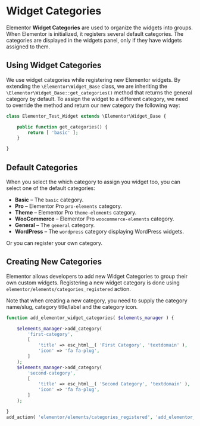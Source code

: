 # Widget Categories

<Badge type="tip" vertical="top" text="Elementor Core" /> <Badge type="warning" vertical="top" text="Basic" />

Elementor **Widget Categories** are used to organize the widgets into groups. When Elementor is initialized, it registers several default categories. The categories are displayed in the widgets panel, only if they have widgets assigned to them.

## Using Widget Categories

We use widget categories while registering new Elementor widgets. By extending the `\Elementor\Widget_Base` class, we are inheriting the `\Elementor\Widget_Base::get_categories()` method that returns the general category by default. To assign the widget to a different category, we need to override the method and return our new category the following way:

```php {3-5}
class Elementor_Test_Widget extends \Elementor\Widget_Base {

	public function get_categories() {
		return [ 'basic' ];
	}

}
```

## Default Categories

When you select the which category to assign you widget too, you can select one of the default categories:

* **Basic** – The `basic` category.
* **Pro** – Elementor Pro `pro-elements` category.
* **Theme** – Elementor Pro `theme-elements` category.
* **WooCommerce** – Elementor Pro `woocommerce-elements` category.
* **General** – The `general` category.
* **WordPress** – The `wordpress` category displaying WordPress widgets.

Or you can register your own category.

## Creating New Categories

Elementor allows developers to add new Widget Categories to group their own custom widgets. Registering a new widget category is done using `elementor/elements/categories_registered` action.

Note that when creating a new category, you need to supply the category name/slug, category title/label and the category icon.

```php
function add_elementor_widget_categories( $elements_manager ) {

	$elements_manager->add_category(
		'first-category',
		[
			'title' => esc_html__( 'First Category', 'textdomain' ),
			'icon' => 'fa fa-plug',
		]
	);
	$elements_manager->add_category(
		'second-category',
		[
			'title' => esc_html__( 'Second Category', 'textdomain' ),
			'icon' => 'fa fa-plug',
		]
	);

}
add_action( 'elementor/elements/categories_registered', 'add_elementor_widget_categories' );
```
